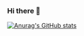 ### Hi there 👋
[![Anurag's GitHub stats](https://github-readme-stats.vercel.app/api?username=ref-in)](https://github.com/anuraghazra/github-readme-stats)

